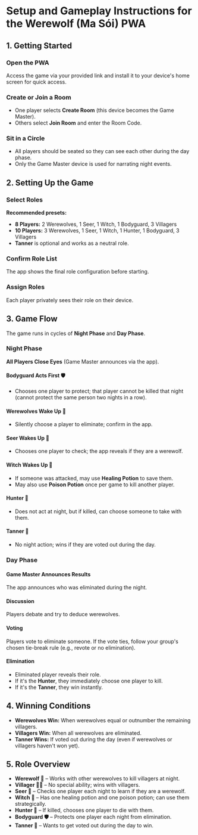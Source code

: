 # Setup and Gameplay Instructions for the Werewolf (Ma Sói) PWA

## 1. Getting Started

### Open the PWA

Access the game via your provided link and install it to your device's home screen for quick access.

### Create or Join a Room

- One player selects **Create Room** (this device becomes the Game Master).
- Others select **Join Room** and enter the Room Code.

### Sit in a Circle

- All players should be seated so they can see each other during the day phase.
- Only the Game Master device is used for narrating night events.

## 2. Setting Up the Game

### Select Roles

**Recommended presets:**

- **8 Players:** 2 Werewolves, 1 Seer, 1 Witch, 1 Bodyguard, 3 Villagers
- **10 Players:** 3 Werewolves, 1 Seer, 1 Witch, 1 Hunter, 1 Bodyguard, 3 Villagers
- **Tanner** is optional and works as a neutral role.

### Confirm Role List

The app shows the final role configuration before starting.

### Assign Roles

Each player privately sees their role on their device.

## 3. Game Flow

The game runs in cycles of **Night Phase** and **Day Phase**.

### Night Phase

**All Players Close Eyes** (Game Master announces via the app).

#### Bodyguard Acts First 🛡️

- Chooses one player to protect; that player cannot be killed that night (cannot protect the same person two nights in a row).

#### Werewolves Wake Up 🐺

- Silently choose a player to eliminate; confirm in the app.

#### Seer Wakes Up 🔮

- Chooses one player to check; the app reveals if they are a werewolf.

#### Witch Wakes Up 🧪

- If someone was attacked, may use **Healing Potion** to save them.
- May also use **Poison Potion** once per game to kill another player.

#### Hunter 🎯

- Does not act at night, but if killed, can choose someone to take with them.

#### Tanner 🤡

- No night action; wins if they are voted out during the day.

### Day Phase

#### Game Master Announces Results

The app announces who was eliminated during the night.

#### Discussion

Players debate and try to deduce werewolves.

#### Voting

Players vote to eliminate someone. If the vote ties, follow your group's chosen tie-break rule (e.g., revote or no elimination).

#### Elimination

- Eliminated player reveals their role.
- If it's the **Hunter**, they immediately choose one player to kill.
- If it's the **Tanner**, they win instantly.

## 4. Winning Conditions

- **Werewolves Win:** When werewolves equal or outnumber the remaining villagers.
- **Villagers Win:** When all werewolves are eliminated.
- **Tanner Wins:** If voted out during the day (even if werewolves or villagers haven't won yet).

## 5. Role Overview

- **Werewolf 🐺** – Works with other werewolves to kill villagers at night.
- **Villager 👨‍🌾** – No special ability; wins with villagers.
- **Seer 🔮** – Checks one player each night to learn if they are a werewolf.
- **Witch 🧪** – Has one healing potion and one poison potion; can use them strategically.
- **Hunter 🎯** – If killed, chooses one player to die with them.
- **Bodyguard 🛡️** – Protects one player each night from elimination.
- **Tanner 🤡** – Wants to get voted out during the day to win.
